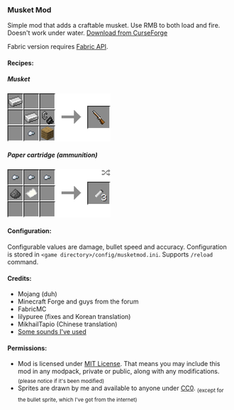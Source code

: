 ### Musket Mod

Simple mod that adds a craftable musket. Use RMB to both load and fire. Doesn't work under water. [Download from CurseForge](https://www.curseforge.com/minecraft/mc-mods/ewewukeks-musket-mod/files/all)

Fabric version requires [Fabric API](https://www.curseforge.com/minecraft/mc-mods/fabric-api).

#### Recipes:

##### Musket
![](doc/musket_recipe.png?raw=true)

##### Paper cartridge (ammunition)
![](doc/cartridge_recipe.png?raw=true)

#### Configuration:

Configurable values are damage, bullet speed and accuracy. Configuration is stored in `<game directory>/config/musketmod.ini`. Supports `/reload` command.

#### Credits:
- Mojang (duh)
- Minecraft Forge and guys from the forum
- FabricMC
- lilypuree (fixes and Korean translation)
- MikhailTapio (Chinese translation)
- [Some sounds I've used](src/main/resources/assets/musketmod/sounds/credits.txt)

#### Permissions:
- Mod is licensed under [MIT License](LICENSE.txt). That means you may include this mod in any modpack, private or public, along with any modifications. <sub>(please notice if it's been modified)</sub>
- Sprites are drawn by me and available to anyone under [CC0](https://creativecommons.org/publicdomain/zero/1.0/). <sub>(except for the bullet sprite, which I've got from the internet)</sub>
